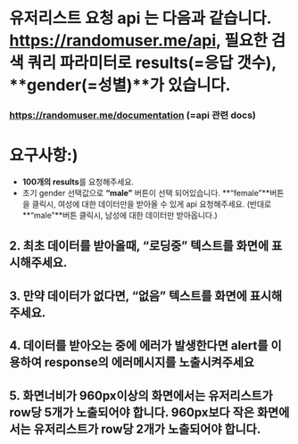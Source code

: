 # 유저리스트 요청 api 는 다음과 같습니다. **https://randomuser.me/api**, 필요한 검색 쿼리 파라미터로 **results(=응답 갯수)**, **gender(=성별)**가 있습니다.

### https://randomuser.me/documentation (=api 관련 docs)

# 요구사항:)

- **100개의 results**를 요청해주세요.
- 초기 gender 선택값으로 **“male”** 버튼이 선택 되어있습니다. **“female”**버튼을 클릭시, 여성에 대한 데이터만을 받아올 수 있게 api 요청해주세요. (반대로 **“male”**버튼 클릭시, 남성에 대한 데이터만 받아옵니다.)

## 2. 최초 데이터를 받아올때, **“로딩중”** 텍스트를 화면에 표시해주세요.

## 3. 만약 데이터가 없다면, **“없음”** 텍스트를 화면에 표시해주세요.

## 4. 데이터를 받아오는 중에 에러가 발생한다면 **alert**를 이용하여 **response**의 에러메시지를 노출시켜주세요

## 5. 화면너비가 **960px이상**의 화면에서는 유저리스트가 **row당 5개**가 노출되어야 합니다. **960px보다 작은** 화면에서는 유저리스트가 **row당 2개**가 노출되어야 합니다.
